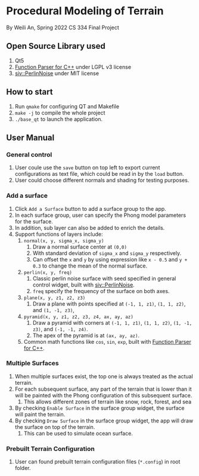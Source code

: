 # Procedural Modeling of Terrain

By Weili An, Spring 2022 CS 334 Final Project

## Open Source Library used

1. Qt5
2. [Function Parser for C++](http://warp.povusers.org/FunctionParser/) under LGPL v3 license
3. [siv::PerlinNoise](https://github.com/Reputeless/PerlinNoise) under MIT license

## How to start

1. Run `qmake` for configuring QT and Makefile
2. `make -j` to compile the whole project
3. `./base_qt` to launch the application.

## User Manual

### General control

1. User coule use the `save` button on top left to export current configurations as text file, which could be read in by the `load` button.
2. User could choose different normals and shading for testing purposes.

### Add a surface

1. Click `Add a Surface` button to add a surface group to the app.
2. In each surface group, user can specify the Phong model parameters for the surface.
3. In addition, sub layer can also be added to enrich the details.
4. Support functions of layers include:
   1. `normal(x, y, sigma_x, sigma_y)`
      1. Draw a normal surface center at `(0,0)`
      2. With standard deviation of `sigma_x` and `sigma_y` respectively.
      3. Can offset the `x` and `y` by using expression like `x - 0.5` and `y + 0.3` to change the mean of the normal surface.
   2. `perlin(x, y, freq)`
      1. Classic perlin noise surface with seed specified in general control widget, built with [siv::PerlinNoise](https://github.com/Reputeless/PerlinNoise).
      2. `freq` specify the frequency of the surface on both axes.
   3. `plane(x, y, z1, z2, z3)`
      1. Draw a plane with points specified at `(-1, 1, z1)`, `(1, 1, z2)`, and `(1, -1, z3)`, 
   4. `pyramid(x, y, z1, z2, z3, z4, ax, ay, az)`
      1. Draw a pyramid with corners at `(-1, 1, z1)`, `(1, 1, z2)`, `(1, -1, z3)`, and `(-1, -1, z4)`.
      2. The apex of the pyramid is at `(ax, ay, az)`.
   5. Common math functions like `cos`, `sin`, `exp`, built with [Function Parser for C++](http://warp.povusers.org/FunctionParser/fparser.html).

### Multiple Surfaces

1. When multiple surfaces exist, the top one is always treated as the actual terrain.
2. For each subsequent surface, any part of the terrain that is lower than it will be painted with the Phong configuration of this subsequent surface.
   1. This allows different zones of terrain like snow, rock, forest, and sea
3. By checking `Enable Surface` in the surface group widget, the surface will paint the terrain.
4. By checking `Draw Surface` in the surface group widget, the app will draw the surface on top of the terrain.
   1. This can be used to simulate ocean surface.

### Prebuilt Terrain Configuration

1. User can found prebuilt terrain configuration files (`*.config`) in root folder.